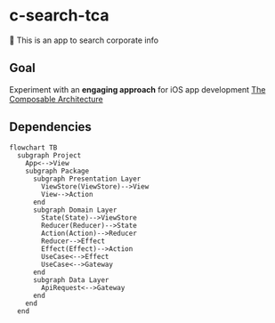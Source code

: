 # c-search-tca
🏢 This is an app to search corporate info

## Goal
Experiment with an **engaging approach** for iOS app development
[The Composable Architecture](https://github.com/pointfreeco/swift-composable-architecture)

## Dependencies
```mermaid
flowchart TB
  subgraph Project
    App<-->View
    subgraph Package
      subgraph Presentation Layer
        ViewStore(ViewStore)-->View
        View-->Action
      end
      subgraph Domain Layer
        State(State)-->ViewStore
        Reducer(Reducer)-->State
        Action(Action)-->Reducer
        Reducer-->Effect
        Effect(Effect)-->Action
        UseCase<-->Effect
        UseCase<-->Gateway
      end
      subgraph Data Layer
        ApiRequest<-->Gateway
      end
    end
  end
```
